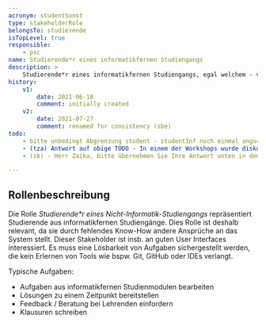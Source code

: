 ```yaml
---
acronym: studentSonst
type: stakeholderRole
belongsTo: studierende
isTopLevel: true
responsible: 
    - psc
name: Studierende*r eines informatikfernen Studiengangs
description: >
    Studierende*r eines informatikfernen Studiengangs, egal welchem - von Geisteswissenschaft bis zum Ingenieurwesen
history:
    v1:
        date: 2021-06-18
        comment: initially created
    v2:
        date: 2021-07-27
        comment: renamed for consistency (sbe)         
todo:
    - bitte unbedingt Abgrenzung student - studentInf noch einmal angucken. Welche Studententypen haben wir hier bei uns? Kommen wir da mit den beiden aus? Oder müsste man eine allgemeine Rolle student machen und dann spezialisierte, wie z.B. studentMathe, studentInf, studentSonstig ...? (SB)
    - (tza) Antwort auf obige TODO - In einem der Workshops wurde diskutiert, dass wir mit diesen beiden Rollen auskommen sollten. Durch diese Rollen bilden wir zwei wichtige Nutzern-Typen ab: Studenten, die mit IT-Tools (wie Git, IDEA usw.) vertraut sind, und Studenten, die heutzutage technisch versiert sind, aber die oben genannten IT-Tools nicht verwenden. Wir haben zuerst keine weitere Feinunterteilung gemacht.
    - (sb) - Herr Zaika, bitte übernehmen Sie Ihre Antwort unten in den Content und dann können Sie die Todos auflösen. 

---
```


## Rollenbeschreibung

Die Rolle _Studierende*r eines Nicht-Informatik-Studiengangs_ repräsentiert Studierende aus informatikfernen Studiengänge. Dies Rolle ist deshalb relevant, da sie durch fehlendes Know-How andere Ansprüche an das System stellt. Dieser Stakeholder ist insb. an guten User Interfaces interessiert. Es muss eine Lösbarkeit von Aufgaben sichergestellt werden, die kein Erlernen von Tools wie bspw. Git, GitHub oder IDEs verlangt.

Typische Aufgaben:

* Aufgaben aus informatikfernen Studienmodulen bearbeiten
* Lösungen zu einem Zeitpunkt bereitstellen
* Feedback / Beratung bei Lehrenden einfordern
* Klausuren schreiben
